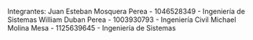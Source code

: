 Integrantes:
Juan Esteban Mosquera Perea - 1046528349 - Ingeniería de Sistemas
William Duban Perea - 1003930793 - Ingeniería Civil
Michael Molina Mesa - 1125639645 - Ingeniería de Sistemas
